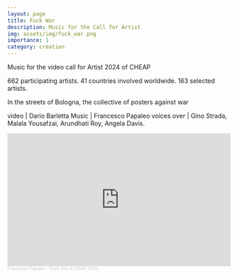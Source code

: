 ```yaml
---
layout: page
title: Fuck War
description: Music for the Call for Artist
img: assets/img/fuck_war.png
importance: 1
category: creation
---
```


Music for the video call for Artist 2024 of CHEAP

662 participating artists.
41 countries involved worldwide.
163 selected artists.

In the streets of Bologna, the collective of posters against war

video | Dario Barletta
Music | Francesco Papaleo
voices over | Gino Strada, Malala Yousafzai, Arundhati Roy, Angela Davis.

<iframe width="100%" height="300" scrolling="no" frameborder="no" allow="autoplay" src="https://w.soundcloud.com/player/?url=https%3A//api.soundcloud.com/tracks/1916961398&color=%23ff5500&auto_play=false&hide_related=false&show_comments=true&show_user=true&show_reposts=false&show_teaser=true&visual=true"></iframe>
<div style="font-size: 10px; color: #cccccc;line-break: anywhere;word-break: normal;overflow: hidden;white-space: nowrap;text-overflow: ellipsis; font-family: Interstate,Lucida Grande,Lucida Sans Unicode,Lucida Sans,Garuda,Verdana,Tahoma,sans-serif;font-weight: 100;">
    <a href="https://soundcloud.com/francescopapaleo" title="Francesco Papaleo" target="_blank" style="color: #cccccc; text-decoration: none;">Francesco Papaleo</a> · <a href="https://soundcloud.com/francescopapaleo/fuckwar-cheap-2024" title="Fuck War (CHEAP 2024)" target="_blank" style="color: #cccccc; text-decoration: none;">Fuck War (CHEAP 2024)</a></div>
